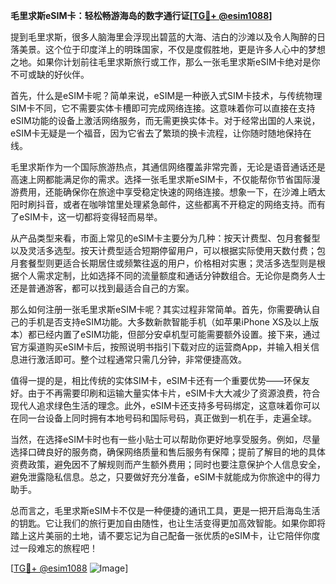 **毛里求斯eSIM卡：轻松畅游海岛的数字通行证[[TG💪+ @esim1088](https://t.me/s/esim1088)]**

提到毛里求斯，很多人脑海里会浮现出碧蓝的大海、洁白的沙滩以及令人陶醉的日落美景。这个位于印度洋上的明珠国家，不仅是度假胜地，更是许多人心中的梦想之地。如果你计划前往毛里求斯旅行或工作，那么一张毛里求斯eSIM卡绝对是你不可或缺的好伙伴。

首先，什么是eSIM卡呢？简单来说，eSIM是一种嵌入式SIM卡技术，与传统物理SIM卡不同，它不需要实体卡槽即可完成网络连接。这意味着你可以直接在支持eSIM功能的设备上激活网络服务，而无需更换实体卡。对于经常出国的人来说，eSIM卡无疑是一个福音，因为它省去了繁琐的换卡流程，让你随时随地保持在线。

毛里求斯作为一个国际旅游热点，其通信网络覆盖非常完善，无论是语音通话还是高速上网都能满足你的需求。选择一张毛里求斯eSIM卡，不仅能帮你节省国际漫游费用，还能确保你在旅途中享受稳定快速的网络连接。想象一下，在沙滩上晒太阳时刷抖音，或者在咖啡馆里处理紧急邮件，这些都离不开稳定的网络支持。而有了eSIM卡，这一切都将变得轻而易举。

从产品类型来看，市面上常见的eSIM卡主要分为几种：按天计费型、包月套餐型以及灵活多选型。按天计费型适合短期停留用户，可以根据实际使用天数付费；包月套餐型则更适合长期居住或频繁往返的用户，价格相对实惠；灵活多选型则是根据个人需求定制，比如选择不同的流量额度和通话分钟数组合。无论你是商务人士还是普通游客，都可以找到最适合自己的方案。

那么如何注册一张毛里求斯eSIM卡呢？其实过程非常简单。首先，你需要确认自己的手机是否支持eSIM功能。大多数新款智能手机（如苹果iPhone XS及以上版本）都已经内置了eSIM功能，但部分安卓机型可能需要额外设置。接下来，通过官方渠道购买eSIM卡后，按照说明书指引下载对应的运营商App，并输入相关信息进行激活即可。整个过程通常只需几分钟，非常便捷高效。

值得一提的是，相比传统的实体SIM卡，eSIM卡还有一个重要优势——环保友好。由于不再需要印刷和运输大量实体卡片，eSIM卡大大减少了资源浪费，符合现代人追求绿色生活的理念。此外，eSIM卡还支持多号码绑定，这意味着你可以在同一台设备上同时拥有本地号码和国际号码，真正做到一机在手，走遍全球。

当然，在选择eSIM卡时也有一些小贴士可以帮助你更好地享受服务。例如，尽量选择口碑良好的服务商，确保网络质量和售后服务有保障；提前了解目的地的具体资费政策，避免因不了解规则而产生额外费用；同时也要注意保护个人信息安全，避免泄露隐私信息。总之，只要做好充分准备，eSIM卡就能成为你旅途中的得力助手。

总而言之，毛里求斯eSIM卡不仅是一种便捷的通讯工具，更是一把开启海岛生活的钥匙。它让我们的旅行更加自由随性，也让生活变得更加高效智能。如果你即将踏上这片美丽的土地，请不要忘记为自己配备一张优质的eSIM卡，让它陪伴你度过一段难忘的旅程吧！

[[TG💪+ @esim1088](https://t.me/s/esim1088) ![Image](https://i.postimg.cc/4NQfJmqS/Snipaste-2025-05-13-00-14-12.png)]